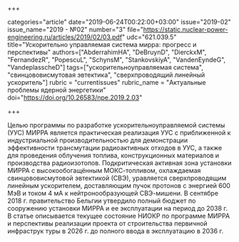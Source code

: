 +++

categories="article"
date="2019-06-24T00:22:00+03:00"
issue="2019-02"
issue_name="2019 - №02"
number="3"
file="https://static.nuclear-power-engineering.ru/articles/2019/02/03.pdf"
udc="621.039.5"
title="Ускорительно управляемая система мирра: прогресс и перспективы"
authors=["AbderrahimHA", "DeBruynD", "DierckxM", "FernandezR", "PopescuL", "SchynsM", "StankovskiyA", "VandenEyndeG", "VandeplasscheD"]
tags=["ускорительноуправляемая система", "свинцововисмутовая эвтектика", "сверхпроводящий линейный ускоритель"]
rubric = "currentissues"
rubric_name = "Актуальные проблемы ядерной энергетики"
doi="https://doi.org/10.26583/npe.2019.2.03"

+++

Целью программы по разработке ускорительноуправляемой системы (УУС) МИРРА является практическая реализация УУС с приближенной к индустриальной производительностью для демонстрации эффективности трансмутации радиоактивных отходов в УУС, а также для проведения облучения топлива, конструкционных материалов и производства радиоизотопов. Подкритическая активная зона установки МИРРА с высокообогащённым МОКС-топливом, охлаждаемая свинцововисмутовой эвтектикой (СВЭ), уравляется сверхпроводящим линейным ускорителем, доставляющим пучок протонов с энергией 600 МэВ и током 4 мА к нейтронообразующей СВЭ-мишени. В сентябре 2018 г. правительство Бельгии утвердило полный бюджет по сооружению установки МИРРА и ее эксплуатации на период до 2038 г. В статье описывается текущее состояние НИОКР по программе МИРРА и перспективы реализации проекта от строительства первичной инфраструк туры в 2026 г. до полного ввода в эксплуатацию в 2036 г.
